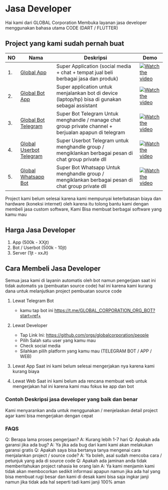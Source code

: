 # Jasa Developer
 
Hai kami dari GLOBAL Corporation Membuka layanan jasa developer menggunakan bahasa utama CODE (DART / FLUTTER)

## Project yang kami sudah pernah buat

| NO | Nama                                                                                    | Deskripsi                                                                                              | Demo                                                                                                                  |
|----|-----------------------------------------------------------------------------------------|--------------------------------------------------------------------------------------------------------|-----------------------------------------------------------------------------------------------------------------------|
| 1. | [Global App](https://github.com/globalcorporation/global_app)                           | Super Application (social media + chat + tempat jual beli berbagai jasa dan produk)                    | [![Watch the video](https://img.youtube.com/vi/8jMaTAFD48o/default.jpg)](https://www.youtube.com/watch?v=8jMaTAFD48o) |
| 2. | [Global Bot App](https://github.com/globalcorporation/global_bot_app)                   | Super application untuk menjalankan bot di device (laptop/hp) bisa di gunakan sebagai assistant        | [![Watch the video](https://img.youtube.com/vi/RFTVdYC5PeM/default.jpg)](https://www.youtube.com/watch?v=RFTVdYC5PeM) |
| 3. | [Global Bot Telegram](https://github.com/globalcorporation/global_bot_telegram)         | Super Bot Telegram Untuk menghandle / manage chat group private channel + berjualan apapun di telegram | [![Watch the video](https://img.youtube.com/vi/8jMaTAFD48o/default.jpg)](https://www.youtube.com/watch?v=8jMaTAFD48o) |
| 4. | [Global Userbot Telegram](https://github.com/globalcorporation/global_userbot_telegram) | Super Userbot Telegram untuk menghandle group / mengiklankan berbagai pesan di chat group private dll  | [![Watch the video](https://img.youtube.com/vi/Kyj1Zl04_68/default.jpg)](https://www.youtube.com/watch?v=Kyj1Zl04_68) |
| 5. | [Global Whatsapp Bot](https://github.com/globalcorporation/global_bot_whatsapp)         | Super Bot Whatsapp Untuk menghandle group / mengiklankan berbagai pesan di chat group private dll      | [![Watch the video](https://img.youtube.com/vi/8jMaTAFD48o/default.jpg)](https://www.youtube.com/watch?v=8jMaTAFD48o) |


Project kami belum selesai karena kami mempunyai keterbatasan biaya dan hardware (koneksi internet) oleh karena itu tolong bantu kami dengan membeli jasa custom software, Kami Bisa membuat berbagai software yang kamu mau


## Harga Jasa Developer

1. App (500k - XXjt)
2. Bot / Userbot (500k - 10jt)
3. Server (1jt - xxJt)

## Cara Membeli Jasa Developer

   Semua jasa kami di layanin automatis oleh bot namun pengerjaan saat ini tidak automatis ya (pembuatan source code) hal ini karena kami kurang dana untuk melanjutkan project pembuatan source code

1. Lewat Telegram Bot
   
   -  kamu tap bot ini https://t.me/GLOBAL_CORPORATION_ORG_BOT?start=ref+


2. Lewat Developer
   - Tap Link Ini: https://github.com/orgs/globalcorporation/people
   - Pilih Salah satu user yang kamu mau
   - Check social media
   - Silahkan pilih platform yang kamu mau (TELEGRAM BOT / APP / WEB)

3. Lewat App
   Saat ini kami belum selesai mengerjakan nya karena kami kurang biaya

4. Lewat Web
   Saat ini kami belum ada rencana membuat web untuk mengerjakan hal ini karena kami mau fokus ke app dan bot

### Contoh Deskripsi jasa developer yang baik dan benar

  Kami menyarankan anda untuk menggunakan / menjelaskan detail project agar kami bisa mengerjakan dengan cepat

### FAQS

Q: Berapa lama proses pengerjaan?
A: Kurang lebih 1-7 hari
Q: Apakah ada garansi jika ada bug?
A: Ya jika ada bug dari kami kami akan melakukan garansi gratis
Q: Apakah saya bisa bertanya tanya mengenai cara menjalankan project / source code?
A: Ya boleh, asal sudah mencoba cara / petunjuk yang ada di source code
Q: Apakah ada jaminan anda tidak memberitahukan project rahasia ke orang lain
A: Ya kami menjamin kami tidak akan membocorkan sedikit informasi apapun namun jika ada hal yang bisa membuat rugi besar dan kami di desak kami bisa saja ingkar janji namun jika tidak ada hal seperti tadi kami janji 100% aman
 